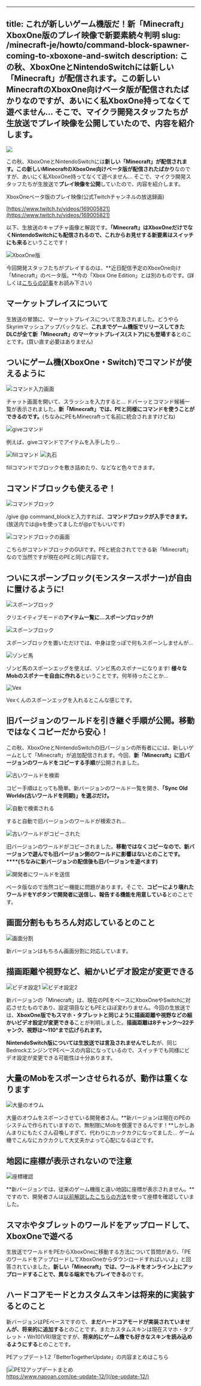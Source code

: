 
---
title: これが新しいゲーム機版だ！新「Minecraft」XboxOne版のプレイ映像で新要素続々判明
slug: /minecraft-je/howto/command-block-spawner-coming-to-xboxone-and-switch
description: この秋、XboxOneとNintendoSwitchには新しい「Minecraft」が配信されます。この新しいMinecraftのXboxOne向けベータ版が配信されたばかりなのですが、あいにく私XboxOne持ってなくて遊べません… そこで、マイクラ開発スタッフたちが生放送でプレイ映像を公開していたので、内容を紹介します。
---

![](https://www.napoan.com/wp-content/uploads/2017/08/514fe57ebb7658b63858516746936205_xnsycj.jfif)

この秋、XboxOneとNintendoSwitchには**新しい「Minecraft」**が配信されます。この新しいMinecraftの**XboxOne向けベータ版が配信されたばかり**なのですが、あいにく私XboxOne持ってなくて遊べません… そこで、マイクラ開発スタッフたちが生放送で**プレイ映像を公開**していたので、内容を紹介します。

XboxOneベータ版のプレイ映像(公式Twitchチャンネルの放送録画)

[https://www.twitch.tv/videos/169005821](https://www.twitch.tv/videos/169005821)

以下、生放送のキャプチャ画像と解説です。**「Minecraft」はXboxOneだけでなくNintendoSwitchにも配信されるので、これからお見せする新要素はスイッチにも来る**ということです！

![XboxOne版](https://cdn-ak.f.st-hatena.com/images/fotolife/s/sasigume/20210208/20210208113944.png)

今回開発スタッフたちがプレイするのは、**近日配信予定のXboxOne向け「Minecraft」のベータ版。**今の「Xbox One Edition」とは別のものです。(詳しくは[こちらの記事](https://www.napoan.com/nintendoswitch-will-receive-minecraft-as-new-game/)をお読み下さい)

## マーケットプレイスについて

生放送の冒頭に、マーケットプレイスについて言及されました。どうやらSkyrimマッシュアップパックなど、**これまでゲーム機版でリリースしてきたDLCが全て新「Minecraft」のマーケットプレイス(ストア)にも登場する**とのことです。(買い直す必要はありません)

## ついにゲーム機(XboxOne・Switch)でコマンドが使えるように

![コマンド入力画面](https://cdn-ak.f.st-hatena.com/images/fotolife/s/sasigume/20210208/20210208113921.png)

チャット画面を開いて、スラッシュを入力すると… ドバーッとコマンド候補一覧が表示されました。**新「Minecraft」では、PEと同様にコマンドを使うことができるのです。**(ちなみにPEもMinecraftって名前に統合されますけどね)

![giveコマンド](https://cdn-ak.f.st-hatena.com/images/fotolife/s/sasigume/20210208/20210208104010.png)

例えば、giveコマンドでアイテムを入手したり…

![fillコマンド](https://cdn-ak.f.st-hatena.com/images/fotolife/s/sasigume/20210208/20210208105414.png) ![丸石](https://cdn-ak.f.st-hatena.com/images/fotolife/s/sasigume/20210208/20210208113940.png)

fillコマンドでブロックを敷き詰めたり、などなど色々できます。

## コマンドブロックも使えるぞ！

![コマンドブロック](https://cdn-ak.f.st-hatena.com/images/fotolife/s/sasigume/20210208/20210208113932.png)

/give @p command\_blockと入力すれば、**コマンドブロックが入手できます。**(放送内では@sを使ってましたが@pでもいいです)

![コマンドブロックの画面](https://cdn-ak.f.st-hatena.com/images/fotolife/s/sasigume/20210208/20210208113927.png)

こちらがコマンドブロックのGUIです。PEと統合されてできる新「Minecraft」なので当然ですが現在のPEと同じ内容です。

## ついにスポーンブロック(モンスタースポナー)が自由に置けるように!

![スポーンブロック](https://cdn-ak.f.st-hatena.com/images/fotolife/s/sasigume/20210208/20210208104153.png)

クリエイティブモードの**アイテム一覧に…スポーンブロックが!**

![スポーンブロック](https://cdn-ak.f.st-hatena.com/images/fotolife/s/sasigume/20210208/20210208113936.png)

スポーンブロックを置いただけでは、中身は空っぽで何もスポーンしませんが…

![ゾンビ馬](https://cdn-ak.f.st-hatena.com/images/fotolife/s/sasigume/20210208/20210208113948.jpg)

ゾンビ馬のスポーンエッグを使えば、ゾンビ馬のスポナーになります! **様々なMobのスポナーを自由に作れる**ということです。何年待ったことか…

![Vex](https://cdn-ak.f.st-hatena.com/images/fotolife/s/sasigume/20210208/20210208113952.jpg)

Vexくんのスポーンエッグを入れるとこんな感じです。

## 旧バージョンのワールドを引き継ぐ手順が公開。移動ではなくコピーだから安心！

この秋、XboxOneとNintendoSwitchの旧バージョンの所有者にには、新しいゲームとして「Minecraft」が追加配信されます。今回、**新「Minecraft」に旧バージョンのワールドをコピーする手順**が公開されました。

![古いワールドを検索](https://cdn-ak.f.st-hatena.com/images/fotolife/s/sasigume/20210208/20210208091332.jpg)

コピー手順はとっても簡単。新バージョンのワールド一覧を開き、**「Sync Old Worlds(古いワールドを同期)」を選ぶだけ。**

![自動で検索される](https://cdn-ak.f.st-hatena.com/images/fotolife/s/sasigume/20210208/20210208113956.jpg)

すると自動で旧バージョンのワールドが検索され…

![古いワールドがコピーされた](https://cdn-ak.f.st-hatena.com/images/fotolife/s/sasigume/20210208/20210208102829.jpg)

旧バージョンのワールドがコピーされました。**移動ではなくコピーなので、新バージョンで遊んでも旧バージョン側のワールドに影響はないとのことです。****(ちなみに新バージョンの配信後も旧バージョンを遊べます)**

![開発者にワールドを送信](https://cdn-ak.f.st-hatena.com/images/fotolife/s/sasigume/20210208/20210208114000.jpg)

ベータ版なので当然コピー機能に問題があります。そこで、**コピーにより壊れたワールドをYボタンで開発者に送信し、報告する機能を用意している**とのことです。

## 画面分割ももちろん対応しているとのこと

![画面分割](https://cdn-ak.f.st-hatena.com/images/fotolife/s/sasigume/20210208/20210208114003.jpg)

新バージョンはもちろん画面分割に対応しています。

## 描画距離や視野など、細かいビデオ設定が変更できる

![ビデオ設定1](https://cdn-ak.f.st-hatena.com/images/fotolife/s/sasigume/20210208/20210208123827.jpg) ![ビデオ設定2](https://cdn-ak.f.st-hatena.com/images/fotolife/s/sasigume/20210208/20210208114006.jpg)

新バージョンの「Minecraft」は、現在のPEをベースにXboxOneやSwitchに対応させたものであり、設定項目などもPEとほぼ変わりません。今回の生放送では、**XboxOne版でもスマホ・タブレットと同じように描画距離や視野などの細かいビデオ設定が変更できる**ことが判明しました。**描画距離は8チャンク～22チャンク、視野は～110°まで広げられます。**

**NintendoSwitch版については生放送では言及されませんでした**が、同じBedrockエンジンでPEベースの内容になっているので、スイッチでも同様にビデオ設定が変更できる可能性は十分あります。

## 大量のMobをスポーンさせられるが、動作は重くなります

![大量のオウム](https://cdn-ak.f.st-hatena.com/images/fotolife/s/sasigume/20210208/20210208114009.jpg)

大量のオウムをスポーンさせている開発者さん。**新バージョンは現在のPEのシステムで作られていますので、無制限にMobを償還できるんです！**しかしあんまりにもたくさん召喚しすぎて、代わりにカックカクになってました… ゲーム機でこんなにカクカクして大丈夫かよって心配になるほどです。

## 地図に座標が表示されないので注意

![座標確認](https://cdn-ak.f.st-hatena.com/images/fotolife/s/sasigume/20210208/20210208114013.jpg)

**新バージョンでは、従来のゲーム機版と違い地図に座標が表示されません。**ですので、開発者さんは[以前解説したこちらの方法](https://www.napoan.com/pe-howto-confrim-coordinates/)を使って座標を確認していました。

## スマホやタブレットのワールドをアップロードして、XboxOneで遊べる

生放送でワールドをPEからXboxOneに移動する方法について質問があり、「PEのワールドをアップロードしてXboxOneからダウンロードすればいいよ」と回答されていました。**新しい「Minecraft」では、ワールドをオンライン上にアップロードすることで、異なる端末でもプレイできる**のです。

## ハードコアモードとカスタムスキンは将来的に実装するとのこと

新バージョンはPEベースですので、**まだハードコアモードが実装されていませんが、将来的に追加する**とのことです。またカスタムスキンは現在スマホ・タブレット・Wn10(VR)限定ですが、**将来的にゲーム機でも好きなスキンを読み込めるようにする**とのことです。

PEアップデート1.2「BetterTogetherUpdate」の内容まとめはこちら

[![PE12アップデートまとめ](https://cdn-ak.f.st-hatena.com/images/fotolife/s/sasigume/20210208/20210208093917.png)  
https://www.napoan.com/pe-update-12/](/pe-update-12/)
